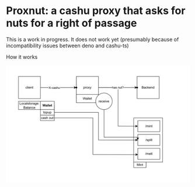 # Proxnut: a cashu proxy that asks for nuts for a right of passage

This is a work in progress. It does not work yet (presumably because of incompatibility issues between deno and cashu-ts)

How it works

![setup](./docs/setup.png)
